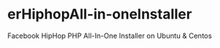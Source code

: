 erHiphopAll-in-oneInstaller
===========================

Facebook HipHop PHP All-In-One Installer on Ubuntu &amp; Centos